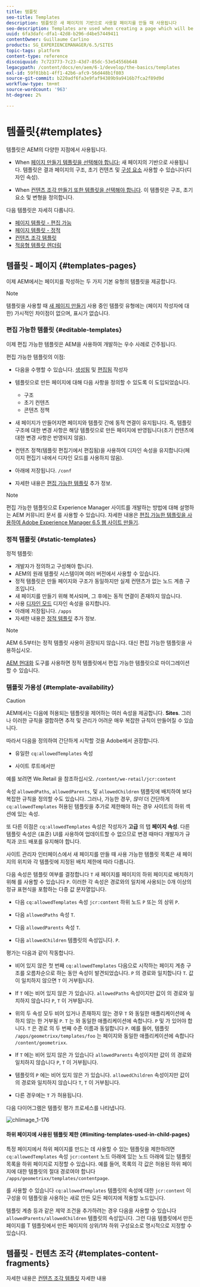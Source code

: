 ```yaml
---
title: 템플릿
seo-title: Templates
description: 템플릿은 새 페이지의 기반으로 사용할 페이지를 만들 때 사용됩니다
seo-description: Templates are used when creating a page which will be used as the base for the new page
uuid: 6fa3dafc-dfa1-42d8-b296-d4be57449411
contentOwner: Guillaume Carlino
products: SG_EXPERIENCEMANAGER/6.5/SITES
topic-tags: platform
content-type: reference
discoiquuid: 7c723773-7c23-43d7-85dc-53e54556b648
legacypath: /content/docs/en/aem/6-1/develop/the-basics/templates
exl-id: 59f01bb1-4ff1-42b6-afc9-56d448b1f803
source-git-commit: b220adf6fa3e9faf94389b9a9416b7fca2f89d9d
workflow-type: tm+mt
source-wordcount: '963'
ht-degree: 2%

---
```


# 템플릿{#templates}

템플릿은 AEM의 다양한 지점에서 사용됩니다.

* When [페이지 만들기 템플릿을 선택해야 합니다](#templates-pages); 새 페이지의 기반으로 사용됩니다. 템플릿은 결과 페이지의 구조, 초기 컨텐츠 및 [구성 요소](/help/sites-authoring/default-components.md) 사용할 수 있습니다(디자인 속성).

* When [컨텐츠 조각 만들기 또한 템플릿을 선택해야 합니다](#templates-content-fragments). 이 템플릿은 구조, 초기 요소 및 변형을 정의합니다.

다음 템플릿은 자세히 다룹니다.

* [페이지 템플릿 - 편집 가능](/help/sites-developing/page-templates-editable.md)
* [페이지 템플릿 - 정적](/help/sites-developing/page-templates-static.md)
* [컨텐츠 조각 템플릿](/help/sites-developing/content-fragment-templates.md)
* [적응형 템플릿 렌더링](/help/sites-developing/templates-adaptive-rendering.md)

## 템플릿 - 페이지 {#templates-pages}

이제 AEM에서는 페이지를 작성하는 두 가지 기본 유형의 템플릿을 제공합니다.

>[!NOTE]
>
>템플릿을 사용할 때 [새 페이지 만들기](/help/sites-authoring/managing-pages.md#creating-a-new-page) 사용 중인 템플릿 유형에는 (페이지 작성자에 대한) 가시적인 차이점이 없으며, 표시가 없습니다.

### 편집 가능한 템플릿 {#editable-templates}

이제 편집 가능한 템플릿은 AEM을 사용하여 개발하는 우수 사례로 간주됩니다.

편집 가능한 템플릿의 이점:

* 다음을 수행할 수 있습니다. [생성됨](/help/sites-authoring/templates.md#creating-a-new-template-template-author) 및 [편집됨](/help/sites-authoring/templates.md#editing-a-template-structure-template-author) 작성자

* 템플릿으로 만든 페이지에 대해 다음 사항을 정의할 수 있도록 이 도입되었습니다.

   * 구조
   * 초기 컨텐츠
   * 콘텐츠 정책

* 새 페이지가 만들어지면 페이지와 템플릿 간에 동적 연결이 유지됩니다. 즉, 템플릿 구조에 대한 변경 사항은 해당 템플릿으로 만든 페이지에 반영됩니다(초기 컨텐츠에 대한 변경 사항은 반영되지 않음).
* 컨텐츠 정책(템플릿 편집기에서 편집됨)을 사용하여 디자인 속성을 유지합니다(페이지 편집기 내에서 디자인 모드를 사용하지 않음).
* 아래에 저장됩니다. `/conf`
* 자세한 내용은 [편집 가능한 템플릿](/help/sites-developing/page-templates-editable.md) 추가 정보.

>[!NOTE]
>
>편집 가능한 템플릿으로 Experience Manager 사이트를 개발하는 방법에 대해 설명하는 AEM 커뮤니티 문서 를 사용할 수 있습니다. 자세한 내용은 [편집 가능한 템플릿을 사용하여 Adobe Experience Manager 6.5 웹 사이트 만들기](https://helpx.adobe.com/experience-manager/using/first_aem64_website.html).

### 정적 템플릿 {#static-templates}

정적 템플릿:

* 개발자가 정의하고 구성해야 합니다.
* AEM의 원래 템플릿 시스템이며 여러 버전에서 사용할 수 있습니다.
* 정적 템플릿은 만들 페이지와 구조가 동일하지만 실제 컨텐츠가 없는 노드 계층 구조입니다.
* 새 페이지를 만들기 위해 복사되며, 그 후에는 동적 연결이 존재하지 않습니다.
* 사용 [디자인 모드](/help/sites-authoring/default-components-designmode.md) 디자인 속성을 유지합니다.
* 아래에 저장됩니다. `/apps`
* 자세한 내용은 [정적 템플릿](/help/sites-developing/page-templates-static.md) 추가 정보.

>[!NOTE]
>
>AEM 6.5부터는 정적 템플릿 사용이 권장되지 않습니다. 대신 편집 가능한 템플릿을 사용하십시오.
>
>[AEM 현대화](modernization-tools.md) 도구를 사용하면 정적 템플릿에서 편집 가능한 템플릿으로 마이그레이션할 수 있습니다.

### 템플릿 가용성 {#template-availability}

>[!CAUTION]
>
>AEM에서는 다음에 허용되는 템플릿을 제어하는 여러 속성을 제공합니다. **Sites**. 그러나 이러한 규칙을 결합하면 추적 및 관리가 어려운 매우 복잡한 규칙이 만들어질 수 있습니다.
>
>따라서 다음을 정의하여 간단하게 시작할 것을 Adobe에서 권장합니다.
>
>* 유일한 `cq:allowedTemplates` 속성
>
>* 사이트 루트에서만
>
>예를 보려면 We.Retail 을 참조하십시오. `/content/we-retail/jcr:content`
>
>속성 `allowedPaths`, `allowedParents`, 및 `allowedChildren` 템플릿에 배치하여 보다 복잡한 규칙을 정의할 수도 있습니다. 그러나, 가능한 경우, *많이* 더 간단하게 `cq:allowedTemplates` 허용된 템플릿을 추가로 제한해야 하는 경우 사이트의 하위 섹션에 있는 속성.
>
>또 다른 이점은 `cq:allowedTemplates` 속성은 작성자가 **고급** 의 탭 **페이지 속성**. 다른 템플릿 속성은 (표준) UI를 사용하여 업데이트할 수 없으므로 변경 때마다 개발자가 규칙과 코드 배포를 유지해야 합니다.

사이트 관리자 인터페이스에서 새 페이지를 만들 때 사용 가능한 템플릿 목록은 새 페이지의 위치와 각 템플릿에 지정된 배치 제한에 따라 다릅니다.

다음 속성은 템플릿 여부를 결정합니다 `T` 새 페이지를 페이지의 하위 페이지로 배치하기 위해 를 사용할 수 있습니다 `P`. 이러한 각 속성은 경로와의 일치에 사용되는 0개 이상의 정규 표현식을 포함하는 다중 값 문자열입니다.

* 다음 `cq:allowedTemplates` 속성 `jcr:content` 하위 노드 `P` 또는 의 상위 `P`.

* 다음 `allowedPaths` 속성 `T`.

* 다음 `allowedParents` 속성 `T`.

* 다음 `allowedChildren` 템플릿의 속성입니다. `P`.

평가는 다음과 같이 작동합니다.

* 비어 있지 않은 첫 번째 `cq:allowedTemplates` 다음으로 시작하는 페이지 계층 구조를 오름차순으로 하는 동안 속성이 발견되었습니다. `P` 의 경로와 일치합니다 `T`. 값이 일치하지 않으면 `T` 이 거부됩니다.

* If `T` 에는 비어 있지 않은 가 있습니다. `allowedPaths` 속성이지만 값이 의 경로와 일치하지 않습니다 `P`, `T` 이 거부됩니다.

* 위의 두 속성 모두 비어 있거나 존재하지 않는 경우 `T` 와 동일한 애플리케이션에 속하지 않는 한 거부됨 `P`. `T` 는 와 동일한 애플리케이션에 속합니다. `P` 및 가 있어야 합니다. `T` 은 경로 의 두 번째 수준 이름과 동일합니다 `P`. 예를 들어, 템플릿 `/apps/geometrixx/templates/foo` 는 페이지와 동일한 애플리케이션에 속합니다 `/content/geometrixx`.

* If `T` 에는 비어 있지 않은 가 있습니다 `allowedParents` 속성이지만 값이 의 경로와 일치하지 않습니다 `P`, `T` 이 거부됩니다.

* 템플릿의 `P` 에는 비어 있지 않은 가 있습니다. `allowedChildren` 속성이지만 값이 의 경로와 일치하지 않습니다 `T`, `T` 이 거부됩니다.

* 다른 경우에는 `T` 가 허용됩니다.

다음 다이어그램은 템플릿 평가 프로세스를 나타냅니다.

![chlimage_1-176](assets/chlimage_1-176.png)

#### 하위 페이지에 사용된 템플릿 제한 {#limiting-templates-used-in-child-pages}

특정 페이지에서 하위 페이지를 만드는 데 사용할 수 있는 템플릿을 제한하려면 `cq:allowedTemplates` 속성 `jcr:content` 노드 아래에 있는 노드 아래에 있는 템플릿 목록을 하위 페이지로 지정할 수 있습니다. 예를 들어, 목록의 각 값은 허용된 하위 페이지에 대한 템플릿의 절대 경로여야 합니다 `/apps/geometrixx/templates/contentpage`.

를 사용할 수 있습니다 `cq:allowedTemplates` 템플릿의 속성에 대한  `jcr:content` 이 구성을 이 템플릿을 사용하는 새로 만든 모든 페이지에 적용할 노드입니다.

템플릿 계층 등과 같은 제약 조건을 추가하려는 경우 다음을 사용할 수 있습니다 `allowedParents/allowedChildren` 템플릿의 속성입니다. 그런 다음 템플릿에서 만든 페이지를 T 템플릿에서 만든 페이지의 상위/1차 하위 구성요소로 명시적으로 지정할 수 있습니다.

## 템플릿 - 컨텐츠 조각 {#templates-content-fragments}

자세한 내용은 [컨텐츠 조각 템플릿](/help/sites-developing/content-fragment-templates.md) 자세한 내용
